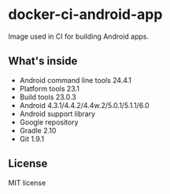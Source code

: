 # docker-ci-android-app
Image used in CI for building Android apps.

## What's inside

- Android command line tools 24.4.1
- Platform tools 23.1
- Build tools 23.0.3
- Android 4.3.1/4.4.2/4.4w.2/5.0.1/5.1.1/6.0
- Android support library
- Google repository
- Gradle 2.10
- Git 1.9.1

## License

MIT license